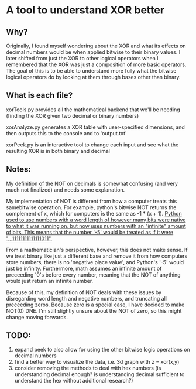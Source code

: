 A tool to understand XOR better
===================
Why?
----------------

Originally, I found myself wondering about the XOR and what its effects on decimal numbers would be when applied bitwise to their binary values. I later shifted from just the XOR to other logical operators when I remembered that the XOR was just a composition of more basic operators. The goal of this is to be able to understand more fully what the bitwise logical operators do by looking at them through bases other than binary.  

What is each file?
----------------

xorTools.py provides all the mathematical backend that we'll be needing (finding the XOR given two decimal or binary numbers)

xorAnalyze.py generates a XOR table with user-specified dimensions, and then outputs this to the console and to 'output.txt'

xorPeek.py is an interactive tool to change each input and see what the resulting XOR is in both binary and decimal 

Notes:
-----------------

My definition of the NOT on decimals is somewhat confusing (and very much not finalized) and needs some explanation.

My implementation of NOT is different from how a computer treats this samebitwise operation. For example, python's bitwise NOT returns the complement of x, which for computers is the same as -1 * (x + 1).
[Python used to use numbers with a word length of however many bits were native to what it was running on, but now uses numbers with an "infinite" amount of bits. This means that the number '-5' would be treated as if it were "...11111111111111011".](https://wiki.python.org/moin/BitwiseOperators)

From a mathematician's perspective, however, this does not make sense. If we treat binary like just a different base and remove it from how computers store numbers, there is no 'negative place value', and Python's '-5' would just be infinity. Furthermore, math assumes an infinite amount of preceeding '0's before every number, meaning that the NOT of anything would just return an infinite number.

Because of this, my definition of NOT deals with these issues by disregarding word length and negative numbers, and truncating all preceeding zeros. Because zero is a special case, I have decided to make NOT(0) DNE. I'm still slightly unsure about the NOT of zero, so this might change moving forwards.

TODO:
-----------------------
1. expand peek to also allow for using the other bitwise logic operations on decimal numbers
2. find a better way to visualize the data, i.e. 3d graph with z = xor(x,y)
3. consider removing the methods to deal with hex numbers (is understanding decimal enough? is understanding decimal sufficient to understand the hex without additional research?)
